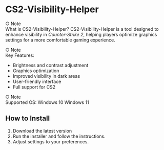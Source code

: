# CS2-Visibility-Helper

○ Note  
What is CS2-Visibility-Helper?
CS2-Visibility-Helper is a tool designed to enhance visibility in *Counter-Strike 2*, helping players optimize graphics settings for a more comfortable gaming experience.

○ Note  
Key Features:
- Brightness and contrast adjustment  
- Graphics optimization  
- Improved visibility in dark areas  
- User-friendly interface  
- Full support for CS2

○ Note  
Supported OS:
Windows 10
Windows 11

## How to Install

1. Download the latest version 
2. Run the installer and follow the instructions.  
3. Adjust settings to your preferences.

